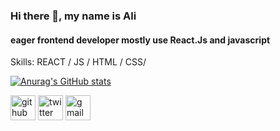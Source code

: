 ### Hi there 👋, my name is Ali
#### eager frontend developer mostly  use React.Js and javascript 


Skills:   REACT / JS / HTML / CSS/




[![Anurag's GitHub stats](https://github-readme-stats.vercel.app/api?username=alirze98)](https://github.com/anuraghazra/github-readme-stats)



[<img src='https://cdn.jsdelivr.net/npm/simple-icons@3.0.1/icons/github.svg' alt='github' height='40'>](https://github.com/alirze98)  [<img src='https://cdn.jsdelivr.net/npm/simple-icons@3.0.1/icons/twitter.svg' alt='twitter' height='40'>](https://twitter.com/ali_alkapon)  [<img src='https://cdn.jsdelivr.net/npm/simple-icons@3.0.1/icons/gmail.svg' alt='gmail' height='40'>](https://mail.google.com/mail/u/0/#inbox)  

